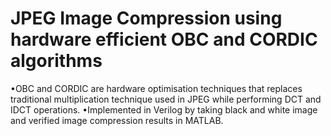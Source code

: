 # JPEG Image Compression using hardware efficient OBC and CORDIC algorithms
•OBC and CORDIC are hardware optimisation techniques that replaces traditional multiplication technique used in
JPEG while performing DCT and IDCT operations.
•Implemented in Verilog by taking black and white image and verified image compression results in MATLAB.


 
